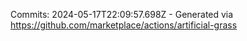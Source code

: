 Commits: 2024-05-17T22:09:57.698Z - Generated via https://github.com/marketplace/actions/artificial-grass
<br>
